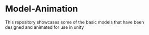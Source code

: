 # Model-Animation
This repository showcases some of the basic models that have been designed and animated for use in unity
